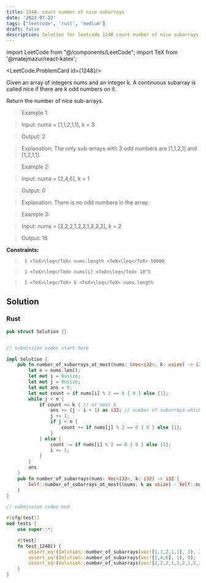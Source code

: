 ```yaml
---
title: 1248. count number of nice subarrays
date: '2022-07-22'
tags: ['leetcode', 'rust', 'medium']
draft: false
description: Solution for leetcode 1248 count number of nice subarrays
---
```

import LeetCode from "@/components/LeetCode";
import TeX from '@matejmazur/react-katex';

<LeetCode.ProblemCard id={1248}/>
 

  Given an array of integers nums and an integer k. A continuous subarray is called nice if there are k odd numbers on it.

  

  Return the number of nice sub-arrays.

  

   

 >   Example 1:

  

  

 >   Input: nums <TeX>=</TeX> [1,1,2,1,1], k <TeX>=</TeX> 3

 >   Output: 2

 >   Explanation: The only sub-arrays with 3 odd numbers are [1,1,2,1] and [1,2,1,1].

  

  

 >   Example 2:

  

  

 >   Input: nums <TeX>=</TeX> [2,4,6], k <TeX>=</TeX> 1

 >   Output: 0

 >   Explanation: There is no odd numbers in the array.

  

  

 >   Example 3:

  

  

 >   Input: nums <TeX>=</TeX> [2,2,2,1,2,2,1,2,2,2], k <TeX>=</TeX> 2

 >   Output: 16

  

  

   

  **Constraints:**

  

  

 >   	1 <TeX>\leq</TeX> nums.length <TeX>\leq</TeX> 50000

 >   	1 <TeX>\leq</TeX> nums[i] <TeX>\leq</TeX> 10^5

 >   	1 <TeX>\leq</TeX> k <TeX>\leq</TeX> nums.length


## Solution
### Rust
```rust
pub struct Solution {}


// submission codes start here

impl Solution {
    pub fn number_of_subarrays_at_most(nums: &Vec<i32>, k: usize) -> i32 {
        let n = nums.len();
        let mut i = 0usize;
        let mut j = 0usize;
        let mut ans = 0;
        let mut count = if nums[i] % 2 == 0 { 0 } else {1};
        while j < n {
            if count <= k { // at most k
                ans += (j - i + 1) as i32; // number of subarrays which start i end j. 
                j += 1;
                if j < n {
                    count += if nums[j] % 2 == 0 { 0 } else {1};
                }
            } else {
                count -= if nums[i] % 2 == 0 { 0 } else {1};
                i += 1;   
            }
        }
        ans
    }
    pub fn number_of_subarrays(nums: Vec<i32>, k: i32) -> i32 {
        Self::number_of_subarrays_at_most(&nums, k as usize) - Self::number_of_subarrays_at_most(&nums, k as usize - 1)
    }
}

// submission codes end

#[cfg(test)]
mod tests {
    use super::*;

    #[test]
    fn test_1248() {
        assert_eq!(Solution::number_of_subarrays(vec![1,1,2,1,1], 3), 2);
        assert_eq!(Solution::number_of_subarrays(vec![2,4,6], 1), 0);
        assert_eq!(Solution::number_of_subarrays(vec![2,2,2,1,2,2,1,2,2,2], 2), 16);
    }
}

```
